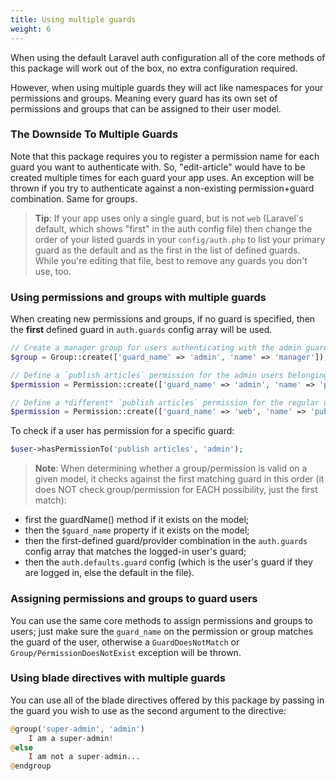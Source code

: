 ```yaml
---
title: Using multiple guards
weight: 6
---
```


When using the default Laravel auth configuration all of the core methods of this package will work out of the box, no extra configuration required.

However, when using multiple guards they will act like namespaces for your permissions and groups. Meaning every guard has its own set of permissions and groups that can be assigned to their user model.

### The Downside To Multiple Guards

Note that this package requires you to register a permission name for each guard you want to authenticate with. So, "edit-article" would have to be created multiple times for each guard your app uses. An exception will be thrown if you try to authenticate against a non-existing permission+guard combination. Same for groups.

> **Tip**: If your app uses only a single guard, but is not `web` (Laravel's default, which shows "first" in the auth config file) then change the order of your listed guards in your `config/auth.php` to list your primary guard as the default and as the first in the list of defined guards. While you're editing that file, best to remove any guards you don't use, too.


### Using permissions and groups with multiple guards

When creating new permissions and groups, if no guard is specified, then the **first** defined guard in `auth.guards` config array will be used. 

```php
// Create a manager group for users authenticating with the admin guard:
$group = Group::create(['guard_name' => 'admin', 'name' => 'manager']);

// Define a `publish articles` permission for the admin users belonging to the admin guard
$permission = Permission::create(['guard_name' => 'admin', 'name' => 'publish articles']);

// Define a *different* `publish articles` permission for the regular users belonging to the web guard
$permission = Permission::create(['guard_name' => 'web', 'name' => 'publish articles']);
```

To check if a user has permission for a specific guard:

```php
$user->hasPermissionTo('publish articles', 'admin');
```

> **Note**: When determining whether a group/permission is valid on a given model, it checks against the first matching guard in this order (it does NOT check group/permission for EACH possibility, just the first match):
- first the guardName() method if it exists on the model;
- then the `$guard_name` property if it exists on the model;
- then the first-defined guard/provider combination in the `auth.guards` config array that matches the logged-in user's guard;
- then the `auth.defaults.guard` config (which is the user's guard if they are logged in, else the default in the file).


### Assigning permissions and groups to guard users

You can use the same core methods to assign permissions and groups to users; just make sure the `guard_name` on the permission or group matches the guard of the user, otherwise a `GuardDoesNotMatch` or `Group/PermissionDoesNotExist` exception will be thrown.


### Using blade directives with multiple guards

You can use all of the blade directives offered by this package by passing in the guard you wish to use as the second argument to the directive:

```php
@group('super-admin', 'admin')
    I am a super-admin!
@else
    I am not a super-admin...
@endgroup
```
